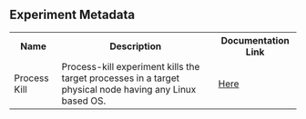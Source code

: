 ## Experiment Metadata

<table>
<tr>
<th> Name </th>
<th> Description </th>
<th> Documentation Link </th>
</tr>
<tr>
 <td> Process Kill </td>
 <td> Process-kill experiment kills the target processes in a target physical node having any Linux based OS. </td>
 <td> <a href="https://litmuschaos.github.io/litmus/experiments/categories/guest-os/process-kill/"> Here </a> </td>
 </tr>
 </table>
